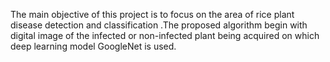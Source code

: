 The main objective of this project is to focus on the area of rice plant disease detection
and classification .The proposed algorithm begin with digital image of the infected or
non-infected plant being acquired on which deep learning model GoogleNet is used.
